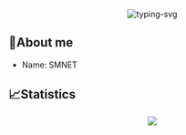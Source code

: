 <p align="center">
   <img src="https://static.smnet.asia/files/SMNET.svg" alt="typing-svg">
</p>

## 🥱About me

- Name: SMNET


## 📈Statistics

<div align="center">
<img src="https://github-readme-stats-git-masterrstaa-rickstaa.vercel.app/api?username=SMNETSTUDIO&show_icons=true&include_all_commits=true&&rank_icon=github" />
</div>

